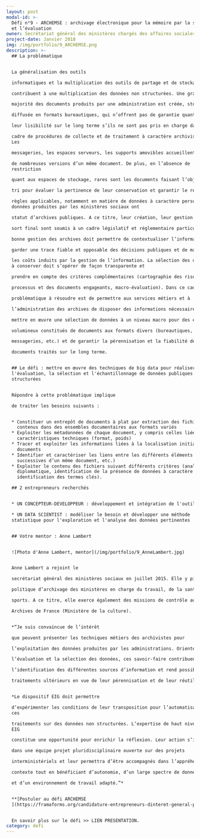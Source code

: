 ```yaml
---
layout: post
modal-id: >-
  Défi n°9 - ARCHEMSE : archivage électronique pour la mémoire par la sélection
  et l’évaluation
owner: Secrétariat général des ministères chargés des affaires sociales
project-date: Janvier 2018
img: /img/portfolio/9_ARCHEMSE.png
description: >-
  ## La problématique


  La généralisation des outils

  informatiques et la multiplication des outils de partage et de stockage

  contribuent à une multiplication des données non structurées. Une grande

  majorité des documents produits par une administration est créée, stockée, et

  diffusée en formats bureautiques, qui n’offrent pas de garantie quant à

  leur lisibilité sur le long terme s’ils ne sont pas pris en charge dans le

  cadre de procédures de collecte et de traitement à caractère archivistique.
  Les

  messageries, les espaces serveurs, les supports amovibles accueillent souvent

  de nombreuses versions d’un même document. De plus, en l’absence de
  restriction

  quant aux espaces de stockage, rares sont les documents faisant l’objet d’un

  tri pour évaluer la pertinence de leur conservation et garantir le respect des

  règles applicables, notamment en matière de données à caractère personnel. Les
  données produites par les ministères sociaux ont

  statut d’archives publiques. A ce titre, leur création, leur gestion et leur

  sort final sont soumis à un cadre législatif et réglementaire particulier. Une

  bonne gestion des archives doit permettre de contextualiser l’information, de

  garder une trace fiable et opposable des décisions publiques et de maîtriser

  les coûts induits par la gestion de l’information. La sélection des documents
  à conserver doit s’opérer de façon transparente et

  prendre en compte des critères complémentaires (cartographie des risques, des

  processus et des documents engageants, macro-évaluation). Dans ce cadre, la

  problématique à résoudre est de permettre aux services métiers et à

  l’administration des archives de disposer des informations nécessaires pour

  mettre en œuvre une sélection de données à un niveau macro pour des ensembles

  volumineux constitués de documents aux formats divers (bureautiques,

  messageries, etc.) et de garantir la pérennisation et la fiabilité des

  documents traités sur le long terme.


  ## Le défi : mettre en œuvre des techniques de big data pour réaliser
  l'évaluation, la sélection et l'échantillonnage de données publiques non
  structurées


  Répondre à cette problématique implique

  de traiter les besoins suivants :


  * Constituer un entrepôt de documents à plat par extraction des fichiers
    contenus dans des ensembles documentaires aux formats variés
  * Exploiter les métadonnées de chaque document, y compris celles liées au
    caractéristiques techniques (format, poids)
  * Tracer et exploiter les informations liées à la localisation initiale des
    documents
  * Identifier et caractériser les liens entre les différents éléments (versions
    successives d’un même document, etc.)
  * Exploiter le contenu des fichiers suivant différents critères (analyse
    diplomatique, identification de la présence de données à caractère personnel,
    identification des termes clés).

  ## 2 entrepreneurs recherchés


  * UN CONCEPTEUR-DEVELOPPEUR : développement et intégration de l'outil

  * UN DATA SCIENTIST : modéliser le besoin et développer une méthode
  statistique pour l'exploration et l'analyse des données pertinentes


  ## Votre mentor : Anne Lambert


  ![Photo d'Anne Lambert, mentor](/img/portfolio/9_AnneLambert.jpg)


  Anne Lambert a rejoint le

  secrétariat général des ministères sociaux en juillet 2015. Elle y pilote la

  politique d’archivage des ministères en charge du travail, de la santé et des

  sports. A ce titre, elle exerce également des missions de contrôle au nom des

  Archives de France (Ministère de la culture).


  *“Je suis convaincue de l’intérêt

  que peuvent présenter les techniques métiers des archivistes pour

  l’exploitation des données produites par les administrations. Orientée vers

  l’évaluation et la sélection des données, ces savoir-faire contribuent à

  l’identification des différentes sources d’information et rend possible des

  traitements ultérieurs en vue de leur pérennisation et de leur réutilisation *


  *Le dispositif EIG doit permettre

  d’expérimenter les conditions de leur transposition pour l’automatisation de
  ces

  traitements sur des données non structurées. L’expertise de haut niveau des
  EIG

  constitue une opportunité pour enrichir la réflexion. Leur action s’inscrira

  dans une équipe projet pluridisciplinaire ouverte sur des projets

  interministériels et leur permettra d’être accompagnés dans l’appréhension du

  contexte tout en bénéficiant d’autonomie, d’un large spectre de données tests

  et d’un environnement de travail adapté.”*


  **[Postuler au défi ARCHEMSE
  ](https://framaforms.org/candidature-entrepreneurs-dinteret-general-promo-2-1501592391)**


  En savoir plus sur le défi >> LIEN PRESENTATION.
category: defi
---
```











